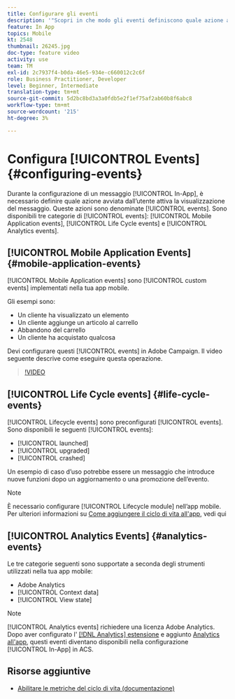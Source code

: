 ```yaml
---
title: Configurare gli eventi
description: '"Scopri in che modo gli eventi definiscono quale azione avviata dall’utente attiverà un messaggio in-app da visualizzare. "'
feature: In App
topics: Mobile
kt: 2548
thumbnail: 26245.jpg
doc-type: feature video
activity: use
team: TM
exl-id: 2c7937f4-b0da-46e5-934e-c660012c2c6f
role: Business Practitioner, Developer
level: Beginner, Intermediate
translation-type: tm+mt
source-git-commit: 5d2bc8bd3a3a0fdb5e2f1ef75af2ab60b8f6abc8
workflow-type: tm+mt
source-wordcount: '215'
ht-degree: 3%

---
```


# Configura [!UICONTROL Events] {#configuring-events}

Durante la configurazione di un messaggio [!UICONTROL In-App], è necessario definire quale azione avviata dall’utente attiva la visualizzazione del messaggio. Queste azioni sono denominate [!UICONTROL events]. Sono disponibili tre categorie di [!UICONTROL events]: [!UICONTROL Mobile Application events], [!UICONTROL Life Cycle events] e [!UICONTROL Analytics events].

## [!UICONTROL Mobile Application Events] {#mobile-application-events}

[!UICONTROL Mobile Application events] sono  [!UICONTROL custom events] implementati nella tua app mobile.

Gli esempi sono:

* Un cliente ha visualizzato un elemento
* Un cliente aggiunge un articolo al carrello
* Abbandono del carrello
* Un cliente ha acquistato qualcosa

Devi configurare questi [!UICONTROL events] in Adobe Campaign. Il video seguente descrive come eseguire questa operazione.

>[!VIDEO](https://video.tv.adobe.com/v/26245?quality=12)

## [!UICONTROL Life Cycle events]  {#life-cycle-events}

[!UICONTROL Lifecycle events] sono preconfigurati  [!UICONTROL events]. Sono disponibili le seguenti [!UICONTROL events]:

* [!UICONTROL launched]
* [!UICONTROL upgraded]
* [!UICONTROL crashed]

Un esempio di caso d’uso potrebbe essere un messaggio che introduce nuove funzioni dopo un aggiornamento o una promozione dell’evento.

>[!NOTE]
>
>È necessario configurare [!UICONTROL Lifecycle module] nell’app mobile. Per ulteriori informazioni su [Come aggiungere il ciclo di vita all&#39;app](https://aep-sdks.gitbook.io/docs/using-mobile-extensions/mobile-core/lifecycle), vedi qui

## [!UICONTROL Analytics Events] {#analytics-events}

Le tre categorie seguenti sono supportate a seconda degli strumenti utilizzati nella tua app mobile:

* Adobe Analytics
* [!UICONTROL Context data]
* [!UICONTROL View state]

>[!NOTE]
>
>[!UICONTROL Analytics events] richiedere una licenza Adobe Analytics. Dopo aver configurato l&#39; [[!DNL Analytics] estensione](https://aep-sdks.gitbook.io/docs/using-mobile-extensions/adobe-analytics#configure-analytics-extension-in-launch) e aggiunto [Analytics all&#39;app](https://aep-sdks.gitbook.io/docs/using-mobile-extensions/adobe-analytics#add-analytics-to-your-app), questi eventi diventano disponibili nella configurazione [!UICONTROL In-App] in ACS.

## Risorse aggiuntive

* [Abilitare le metriche del ciclo di vita (documentazione)](https://aep-sdks.gitbook.io/docs/getting-started/initialize-the-sdk#enable-lifecycle-metrics)
